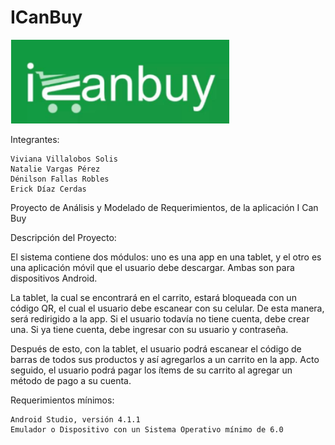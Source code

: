 # ICanBuy

<img src="logo.png" width="350" alt="accessibility text">

Integrantes: 
    
    Viviana Villalobos Solis
    Natalie Vargas Pérez
    Dénilson Fallas Robles
    Erick Díaz Cerdas
   
Proyecto de Análisis y Modelado de Requerimientos, de la aplicación I Can Buy

Descripción del Proyecto:

El sistema contiene dos módulos: uno es una app en una tablet, y el otro es una aplicación móvil que el usuario debe descargar. Ambas son para dispositivos Android.

La tablet, la cual se encontrará en el carrito, estará bloqueada con un código QR, el cual el usuario debe escanear con su celular. De esta manera, será redirigido a la app. Si el usuario todavía no tiene cuenta, debe crear una. Si ya tiene cuenta, debe ingresar con su usuario y contraseña.  

Después de esto, con la tablet, el usuario podrá escanear el código de barras de todos sus productos y así agregarlos a un carrito en la app. Acto seguido, el usuario podrá pagar los ítems de su carrito al agregar un método de pago a su cuenta.



Requerimientos mínimos:

    Android Studio, versión 4.1.1
    Emulador o Dispositivo con un Sistema Operativo mínimo de 6.0



